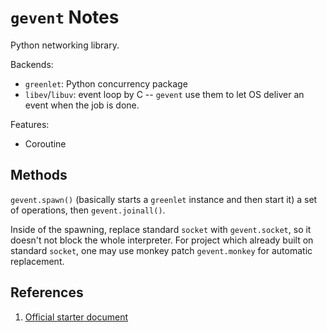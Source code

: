# `gevent` Notes

Python networking library.

Backends:

+ `greenlet`: Python concurrency package
+ `libev`/`libuv`: event loop by C -- `gevent` use them to let OS deliver an event when the job is done.

Features:

+ Coroutine

## Methods

`gevent.spawn()` (basically starts a `greenlet` instance and then start it) a set of operations, then `gevent.joinall()`. 

Inside of the spawning, replace standard `socket` with `gevent.socket`, so it doesn't not block the whole interpreter. For project which already built on standard `socket`, one may use monkey patch `gevent.monkey` for automatic replacement.

## References

1. [Official starter document](http://www.gevent.org/intro.html)